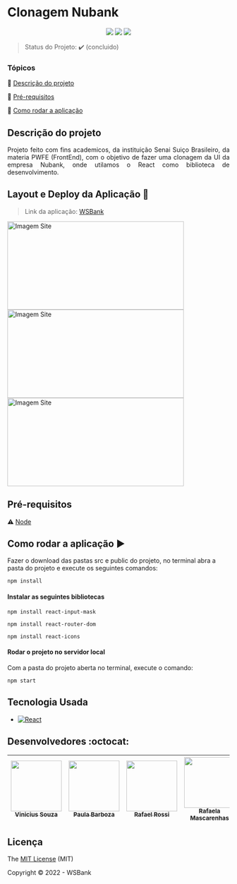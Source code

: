 <h1>Clonagem Nubank</h1>

<p align="center">
  <img src="https://img.shields.io/static/v1?label=react&message=framework&color=blue&style=for-the-badge&logo=REACT"/>
  <img src="https://img.shields.io/static/v1?label=Netlify&message=deploy&color=blue&style=for-the-badge&logo=netlify"/>
  <img src="http://img.shields.io/static/v1?label=License&message=MIT&color=green&style=for-the-badge"/>
</p>

> Status do Projeto: :heavy_check_mark: (concluido)

### Tópicos 

:small_blue_diamond: [Descrição do projeto](#descrição-do-projeto)



:small_blue_diamond: [Pré-requisitos](#pré-requisitos)

:small_blue_diamond: [Como rodar a aplicação](#como-rodar-a-aplicação-arrow_forward)

## Descrição do projeto 

<p align="justify">
  Projeto feito com fins academicos, da instituição Senai Suiço Brasileiro, da materia PWFE (FrontEnd), com o objetivo de fazer uma clonagem da UI da empresa Nubank, onde utilamos o React como biblioteca de desenvolvimento.
</p>

## Layout e Deploy da Aplicação :dash:

> Link da aplicação: [WSBank](https://exquisite-taiyaki-a13784.netlify.app) 

<img width="400px" height="200px" src="https://cdn.discordapp.com/attachments/905749782721597455/962848105764646912/unknown.png" alt="Imagem Site"> <img width="400px" height="200px" src="https://cdn.discordapp.com/attachments/905749782721597455/962848145199489074/unknown.png" alt="Imagem Site">  <img width="400px" height="200px" src="https://cdn.discordapp.com/attachments/905749782721597455/962848183698989077/unknown.png" alt="Imagem Site"> 

## Pré-requisitos

:warning: [Node](https://nodejs.org/en/download/)

## Como rodar a aplicação :arrow_forward:

Fazer o download das pastas src e public do projeto, no terminal abra a pasta do projeto e execute os seguintes comandos:

```
npm install 
```

#### Instalar as seguintes bibliotecas
```
npm install react-input-mask
```
```
npm install react-router-dom
```
```
npm install react-icons
```

#### Rodar o projeto no servidor local
Com a pasta do projeto aberta no terminal, execute o comando:
```
npm start
```

## Tecnologia Usada

- [![React](https://img.shields.io/badge/React-20232A?style=for-the-badge&logo=react&logoColor=61DAFB)](https://pt-br.reactjs.org)


## Desenvolvedores :octocat:

| [<img src="https://avatars.githubusercontent.com/u/91327153?v=4" width=115><br><sub>Vinicius Souza</sub>](https://github.com/Vinicius-Souza-Araujo) |  [<img src="https://avatars.githubusercontent.com/u/91341241?v=4" width=115><br><sub>Paula Barboza</sub>](https://github.com/Paula-Barboza) |  [<img src="https://avatars.githubusercontent.com/u/91340426?v=4" width=115><br><sub>Rafael Rossi</sub>](https://github.com/rafaellrossi) | [<img src="https://avatars.githubusercontent.com/u/88278315?v=4" width=115><br><sub>Rafaela Mascarenhas</sub>](https://github.com/RafaelaMascarenhas) | [<img src="https://avatars.githubusercontent.com/u/91344578?v=4" width=115><br><sub>Wesley da Silva</sub>](https://github.com/wesleww) | [<img src="https://avatars.githubusercontent.com/u/88379213?v=4" width=115><br><sub>Pedro Bicas</sub>](https://github.com/PedroBicas) |
| :---: | :---: | :---: | :---: | :---: | :---:


## Licença 

The [MIT License]() (MIT)

Copyright :copyright: 2022 - WSBank
